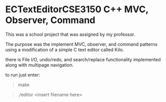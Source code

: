 # ECTextEditorCSE3150 C++ MVC, Observer, Command

This was a school project that was assigned by my professor.

The purpose was the implement MVC, observer, and command patterns using a modification of a simple C text editor called Kilo.

there is File I/O, undo/redo, and search/replace functionality implemented along with multipage navigation.

to run just enter:
>make

>./editor \<insert filename here\>

